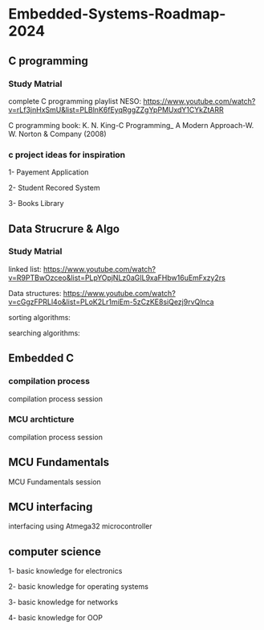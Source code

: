 # Embedded-Systems-Roadmap-2024

## C programming
 ### Study Matrial
 complete C programming playlist NESO: https://www.youtube.com/watch?v=rLf3jnHxSmU&list=PLBlnK6fEyqRggZZgYpPMUxdY1CYkZtARR

 C programming book: K. N. King-C Programming_ A Modern Approach-W. W. Norton & Company (2008)

### c project ideas for inspiration
1- Payement Application

2- Student Recored System

3- Books Library

## Data Strucrure & Algo
 ### Study Matrial
 linked list:  https://www.youtube.com/watch?v=R9PTBwOzceo&list=PLpYOpjNLz0aGIL9xaFHbw16uEmFxzy2rs
 
 Data structures: https://www.youtube.com/watch?v=cGgzFPRLl4o&list=PLoK2Lr1miEm-5zCzKE8siQezj9rvQlnca

 sorting algorithms:

 searching algorithms:
 
## Embedded C
### compilation process 
compilation process session
### MCU archticture 
compilation process session

## MCU Fundamentals
MCU Fundamentals session

## MCU interfacing

interfacing using Atmega32 microcontroller

## computer science 
1- basic knowledge for electronics

2- basic knowledge for operating systems

3- basic knowledge for networks

4- basic knowledge for OOP





